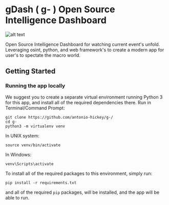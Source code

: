 # gDash ( g- ) Open Source Intelligence Dashboard

![alt text](https://i.ibb.co/xG7txXc/2021-04-11-15-20.png)

Open Source Intelligence Dashboard for watching current event's unfold. Leveraging osint, python, and web framework's to create a modern app for user's to spectate the macro world.

## Getting Started

### Running the app locally
We suggest you to create a separate virtual environment running Python 3 for this app, and install all of the required dependencies there. Run in Terminal/Command Prompt:
```
git clone https://github.com/antonio-hickey/g-/
cd g-
python3 -m virtualenv venv
```
In UNIX system: 

```
source venv/bin/activate
```
In Windows: 

```
venv\Scripts\activate
```

To install all of the required packages to this environment, simply run:

```
pip install -r requirements.txt
```

and all of the required `pip` packages, will be installed, and the app will be able to run.
